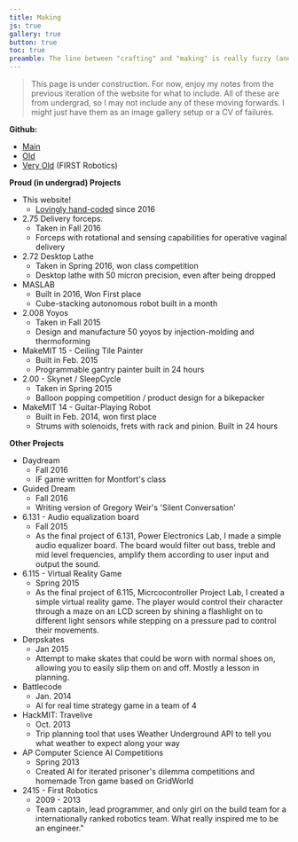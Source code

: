 ```yaml
---
title: Making
js: true
gallery: true
button: true
toc: true
preamble: The line between "crafting" and "making" is really fuzzy (and highly gendered). I tried to split the line as "craft" being the pursuit of aesthetics, while "make" being the pursuit of functionality. In other words, the items in this section were created more to achieve a functional goal or task. <p></p> Most of these stem from class projects, as I've found less enjoyment of making things when my job is also engineering. Perhaps as I shift to a more managerial role, my tinkering tendencies will spring up again!
---
```


> This page is under construction. For now, enjoy my notes from the previous iteration of the website for what to include. All of these are from undergrad, so I may not include any of these moving forwards. I might just have them as an image gallery setup or a CV of failures.

**Github:**
* [Main](https://github.com/ltchin)
* [Old](https://github.com/hm29168)
* [Very Old](https://github.com/wiredcats) (FIRST Robotics)


**Proud (in undergrad) Projects**
* This website!
	* [Lovingly hand-coded](https://github.com/ltchin/ltchin.github.io) since 2016
* 2.75 Delivery forceps. 
	* Taken in Fall 2016
	* Forceps with rotational and sensing capabilities for operative vaginal delivery
* 2.72 Desktop Lathe
	* Taken in Spring 2016, won class competition
	* Desktop lathe with 50 micron precision, even after being dropped
* MASLAB
	* Built in 2016, Won First place
	* Cube-stacking autonomous robot built in a month
* 2.008 Yoyos
	* Taken in Fall 2015
	* Design and manufacture 50 yoyos by injection-molding and thermoforming
* MakeMIT 15 - Ceiling Tile Painter
	* Built in Feb. 2015
	* Programmable gantry painter built in 24 hours
* 2.00 - Skynet / SleepCycle
	* Taken in Spring 2015
	* Balloon popping competition / product design for a bikepacker
* MakeMIT 14 - Guitar-Playing Robot
	* Built in Feb. 2014, won first place
	* Strums with solenoids, frets with rack and pinion. Built in 24 hours

**Other Projects**
* Daydream
	* Fall 2016
	* IF game written for Montfort's class
* Guided Dream
	* Fall 2016
	* Writing version of Gregory Weir's 'Silent Conversation'
* 6.131 - Audio equalization board
	* Fall 2015
	* As the final project of 6.131, Power Electronics Lab, I made a simple audio equalizer board. The board would filter out bass, treble and mid level frequencies, amplify them according to user input and output the sound.
* 6.115 - Virtual Reality Game
	* Spring 2015
	* As the final project of 6.115, Micrcocontroller Project Lab, I created a simple virtual reality game. The player would control their character through a maze on an LCD screen by shining a flashlight on to different light sensors while stepping on a pressure pad to control their movements.
* Derpskates
	* Jan 2015
	* Attempt to make skates that could be worn with normal shoes on, allowing you to easily slip them on and off. Mostly a lesson in planning.
* Battlecode
	* Jan. 2014
	* AI for real time strategy game in a team of 4
* HackMIT: Travelive
	* Oct. 2013
	* Trip planning tool that uses Weather Underground API to tell you what weather to expect along your way
* AP Computer Science AI Competitions
	* Spring 2013
	* Created AI for iterated prisoner's dilemma competitions and homemade Tron game based on GridWorld
* 2415 - First Robotics
	* 2009 - 2013
	* Team captain, lead programmer, and only girl on the build team for a internationally ranked robotics team. What really inspired me to be an engineer."